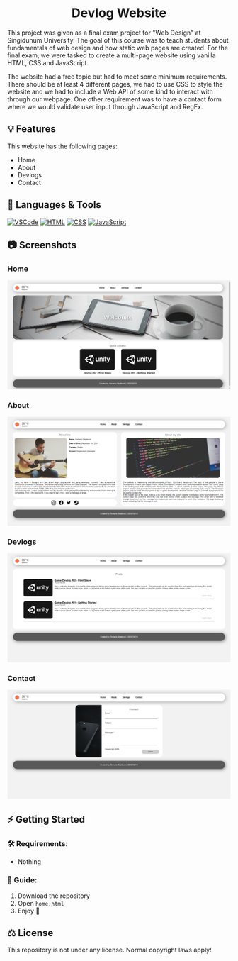 <h1 align="center">Devlog Website</h1>

This project was given as a final exam project for "Web Design" at Singidunum University. The goal of this course was to teach students about fundamentals of web design and how static web pages are created. For the final exam, we were tasked to create a multi-page website using vanilla HTML, CSS and JavaScript.

The website had a free topic but had to meet some minimum requirements. There should be at least 4 different pages, we had to use CSS to style the website and we had to include a Web API of some kind to interact with through our webpage. One other requirement was to have a contact form where we would validate user input through JavaScript and RegEx.

## 💡 Features

This website has the following pages:

- Home
- About
- Devlogs
- Contact

## 🧰 Languages & Tools

<a href="https://code.visualstudio.com/"><img src="https://cdn.jsdelivr.net/gh/devicons/devicon/icons/vscode/vscode-original.svg" width="30px" alt="VSCode" title="Visual Studio Code"></a>
<a href="#"><img src="https://cdn.jsdelivr.net/gh/devicons/devicon/icons/html5/html5-original.svg" width="30px" alt="HTML" title="HTML"></a>
<a href="#"><img src="https://cdn.jsdelivr.net/gh/devicons/devicon/icons/css3/css3-original.svg" width="30px" alt="CSS" title="CSS"></a>
<a href="#"><img src="https://cdn.jsdelivr.net/gh/devicons/devicon/icons/javascript/javascript-original.svg" width="30px" alt="JavaScript" title="JavaScript"></a>

## 📷 Screenshots

### Home
![Home](./.github/images/home.png?raw=true)

### About
![About](./.github/images/about.png?raw=true)

### Devlogs
![Devlogs](./.github/images/devlogs.png?raw=true)

### Contact
![Contact](./.github/images/contact.png?raw=true)

## ⚡ Getting Started

### 🛠 Requirements:

- Nothing

### 📖 Guide:

1. Download the repository
2. Open ```home.html```
3. Enjoy 🙂

## ⚖ License
This repository is not under any license. Normal copyright laws apply!